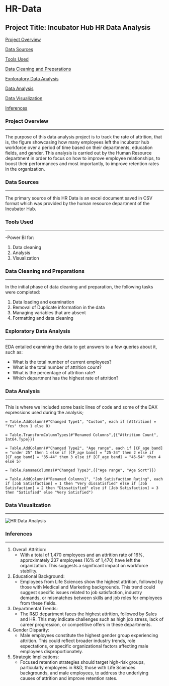 # HR-Data

## Project Title: Incubator Hub HR Data Analysis

[Project Overview](#project-overview)

[Data Sources](#data-sources)

[Tools Used](#tools-used)

[Data Cleaning and Preparations](#data-cleaning-and-preparations)

[Exploratory Data Analysis](#exploratory-data-analysis)

[Data Analysis](#data-analysis)

[Data Visualization](#data-visualization)

[Inferences](#inferences)


### Project Overview
---
The purpose of this data analysis project is to track the rate of attrition, that is, the figure showcasing how many employees left the incubator hub workforce over a period of time based on their departments, education fields, and gender. This analysis is carried out by the Human Resource department in order to focus on how to improve employee relationships, to boost their performances and most importantly, to improve retention rates in the organization. 

### Data Sources
---
The primary source of this HR Data is an excel document saved in CSV format which was provided by the human resource department of the Incubator Hub.

### Tools Used
---
-Power BI for:
1. Data cleaning
2. Analysis
3. Visualization

### Data Cleaning and Preparations
---
In the initial phase of data cleaning and preparation, the following tasks were completed:
1. Data loading and examination
2. Removal of Duplicate information in the data
3. Managing variables that are absent
4. Formatting and data cleaning

### Exploratory Data Analysis
---
EDA entailed examining the data to get answers to a few queries about it, such as:
- What is the total number of current employees?
- What is the total number of attrition count?
- What is the percentage of attrition rate?
- Which department has the highest rate of attrition?

### Data Analysis
---
This is where we included some basic lines of code and some of the DAX expressions used during the analysis;
```Power BI
= Table.AddColumn(#"Changed Type1", "Custom", each if [Attrition] = "Yes" then 1 else 0)

= Table.TransformColumnTypes(#"Renamed Columns",{{"Attrition Count", Int64.Type}})

= Table.AddColumn(#"Changed Type2", "Age range", each if [CF_age band] = "under 25" then 1 else if [CF_age band] = "25-34" then 2 else if [CF_age band] = "35-44" then 3 else if [CF_age band] = "45-54" then 4 else 5)

= Table.RenameColumns(#"Changed Type3",{{"Age range", "Age Sort"}})

= Table.AddColumn(#"Renamed Columns1", "Job Satisfaction Rating", each if [Job Satisfaction] = 1 then "Very dissatisfied" else if [Job Satisfaction] = 2 then "Dissatisfied" else if [Job Satisfaction] = 3 then "Satisfied" else "Very Satisfied")
```

### Data Visualization
---
![HR Data Analysis](https://github.com/user-attachments/assets/a9edf1c7-a5c2-454a-a962-42b2dc6a1cda)

### Inferences
---
1. Overall Attrition:
   - With a total of 1,470 employees and an attrition rate of 16%, approximately 237 employees (16% of 1,470) have left the organization. This suggests a significant impact on workforce stability.
2. Educational Background:
   - Employees from Life Sciences show the highest attrition, followed by those with Medical and Marketing backgrounds. This trend could suggest specific issues related to job satisfaction, industry demands, or 
     mismatches between skills and job roles for employees from these fields.
3. Departmental Trends:
   - The R&D department faces the highest attrition, followed by Sales and HR. This may indicate challenges such as high job stress, lack of career progression, or competitive offers in these departments.
4. Gender Disparity:
   - Male employees constitute the highest gender group experiencing attrition. This could reflect broader industry trends, role expectations, or specific organizational factors affecting male employees 
    disproportionately.
5. Strategic Implications:
   - Focused retention strategies should target high-risk groups, particularly employees in R&D, those with Life Sciences backgrounds, and male employees, to address the underlying causes of attrition and improve 
    retention rates.
   
